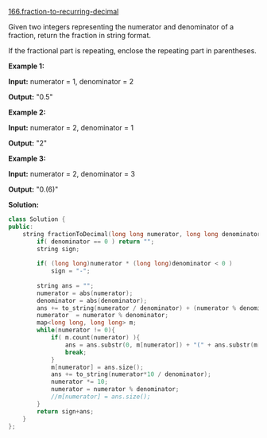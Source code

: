 [166.fraction-to-recurring-decimal](https://leetcode.com/problems/fraction-to-recurring-decimal/)  

Given two integers representing the numerator and denominator of a fraction, return the fraction in string format.

If the fractional part is repeating, enclose the repeating part in parentheses.

**Example 1:**

  
**Input:** numerator = 1, denominator = 2
  
**Output:** "0.5"
  

**Example 2:**

  
**Input:** numerator = 2, denominator = 1
  
**Output:** "2"

**Example 3:**

  
**Input:** numerator = 2, denominator = 3
  
**Output:** "0.(6)"  



**Solution:**  

```cpp
class Solution {
public:
    string fractionToDecimal(long long numerator, long long denominator) {
        if( denominator == 0 ) return "";
        string sign;
        
        if( (long long)numerator * (long long)denominator < 0 )
            sign = "-";
        
        string ans = "";
        numerator = abs(numerator);
        denominator = abs(denominator);
        ans += to_string(numerator / denominator) + (numerator % denominator == 0? "":".");
        numerator  = numerator % denominator;
        map<long long, long long> m;
        while(numerator != 0){
            if( m.count(numerator) ){
                ans = ans.substr(0, m[numerator]) + "(" + ans.substr(m[numerator])+")";
                break;
            }
            m[numerator] = ans.size();
            ans += to_string(numerator*10 / denominator);
            numerator *= 10;
            numerator = numerator % denominator;
            //m[numerator] = ans.size();
        }
        return sign+ans;
    }
};
```
      